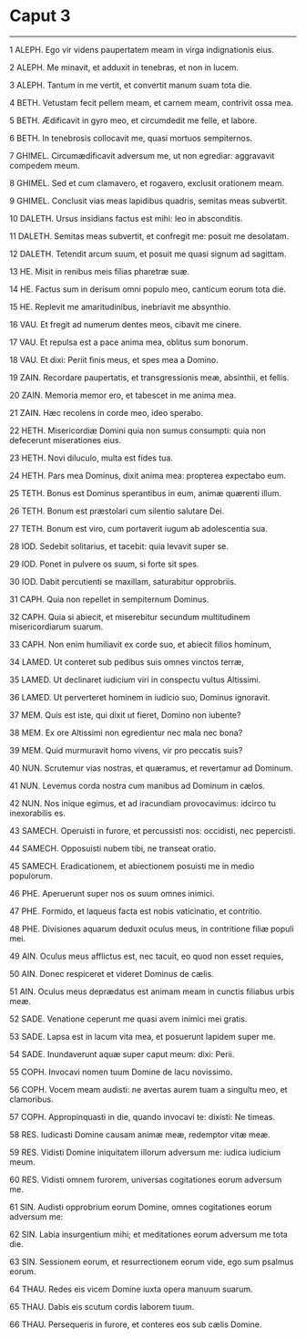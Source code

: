 # Caput 3

***

1 ALEPH. Ego vir videns paupertatem meam in virga indignationis eius.

2 ALEPH. Me minavit, et adduxit in tenebras, et non in lucem.

3 ALEPH. Tantum in me vertit, et convertit manum suam tota die.

4 BETH. Vetustam fecit pellem meam, et carnem meam, contrivit ossa mea.

5 BETH. Ædificavit in gyro meo, et circumdedit me felle, et labore.

6 BETH. In tenebrosis collocavit me, quasi mortuos sempiternos.

7 GHIMEL. Circumædificavit adversum me, ut non egrediar: aggravavit compedem meum.

8 GHIMEL. Sed et cum clamavero, et rogavero, exclusit orationem meam.

9 GHIMEL. Conclusit vias meas lapidibus quadris, semitas meas subvertit.

10 DALETH. Ursus insidians factus est mihi: leo in absconditis.

11 DALETH. Semitas meas subvertit, et confregit me: posuit me desolatam.

12 DALETH. Tetendit arcum suum, et posuit me quasi signum ad sagittam.

13 HE. Misit in renibus meis filias pharetræ suæ.

14 HE. Factus sum in derisum omni populo meo, canticum eorum tota die.

15 HE. Replevit me amaritudinibus, inebriavit me absynthio.

16 VAU. Et fregit ad numerum dentes meos, cibavit me cinere.

17 VAU. Et repulsa est a pace anima mea, oblitus sum bonorum.

18 VAU. Et dixi: Periit finis meus, et spes mea a Domino.

19 ZAIN. Recordare paupertatis, et transgressionis meæ, absinthii, et fellis.

20 ZAIN. Memoria memor ero, et tabescet in me anima mea.

21 ZAIN. Hæc recolens in corde meo, ideo sperabo.

22 HETH. Misericordiæ Domini quia non sumus consumpti: quia non defecerunt miserationes eius.

23 HETH. Novi diluculo, multa est fides tua.

24 HETH. Pars mea Dominus, dixit anima mea: propterea expectabo eum.

25 TETH. Bonus est Dominus sperantibus in eum, animæ quærenti illum.

26 TETH. Bonum est præstolari cum silentio salutare Dei.

27 TETH. Bonum est viro, cum portaverit iugum ab adolescentia sua.

28 IOD. Sedebit solitarius, et tacebit: quia levavit super se.

29 IOD. Ponet in pulvere os suum, si forte sit spes.

30 IOD. Dabit percutienti se maxillam, saturabitur opprobriis.

31 CAPH. Quia non repellet in sempiternum Dominus.

32 CAPH. Quia si abiecit, et miserebitur secundum multitudinem misericordiarum suarum.

33 CAPH. Non enim humiliavit ex corde suo, et abiecit filios hominum,

34 LAMED. Ut conteret sub pedibus suis omnes vinctos terræ,

35 LAMED. Ut declinaret iudicium viri in conspectu vultus Altissimi.

36 LAMED. Ut perverteret hominem in iudicio suo, Dominus ignoravit.

37 MEM. Quis est iste, qui dixit ut fieret, Domino non iubente?

38 MEM. Ex ore Altissimi non egredientur nec mala nec bona?

39 MEM. Quid murmuravit homo vivens, vir pro peccatis suis?

40 NUN. Scrutemur vias nostras, et quæramus, et revertamur ad Dominum.

41 NUN. Levemus corda nostra cum manibus ad Dominum in cælos.

42 NUN. Nos inique egimus, et ad iracundiam provocavimus: idcirco tu inexorabilis es.

43 SAMECH. Operuisti in furore, et percussisti nos: occidisti, nec pepercisti.

44 SAMECH. Opposuisti nubem tibi, ne transeat oratio.

45 SAMECH. Eradicationem, et abiectionem posuisti me in medio populorum.

46 PHE. Aperuerunt super nos os suum omnes inimici.

47 PHE. Formido, et laqueus facta est nobis vaticinatio, et contritio.

48 PHE. Divisiones aquarum deduxit oculus meus, in contritione filiæ populi mei.

49 AIN. Oculus meus afflictus est, nec tacuit, eo quod non esset requies,

50 AIN. Donec respiceret et videret Dominus de cælis.

51 AIN. Oculus meus deprædatus est animam meam in cunctis filiabus urbis meæ.

52 SADE. Venatione ceperunt me quasi avem inimici mei gratis.

53 SADE. Lapsa est in lacum vita mea, et posuerunt lapidem super me.

54 SADE. Inundaverunt aquæ super caput meum: dixi: Perii.

55 COPH. Invocavi nomen tuum Domine de lacu novissimo.

56 COPH. Vocem meam audisti: ne avertas aurem tuam a singultu meo, et clamoribus.

57 COPH. Appropinquasti in die, quando invocavi te: dixisti: Ne timeas.

58 RES. Iudicasti Domine causam animæ meæ, redemptor vitæ meæ.

59 RES. Vidisti Domine iniquitatem illorum adversum me: iudica iudicium meum.

60 RES. Vidisti omnem furorem, universas cogitationes eorum adversum me.

61 SIN. Audisti opprobrium eorum Domine, omnes cogitationes eorum adversum me:

62 SIN. Labia insurgentium mihi; et meditationes eorum adversum me tota die.

63 SIN. Sessionem eorum, et resurrectionem eorum vide, ego sum psalmus eorum.

64 THAU. Redes eis vicem Domine iuxta opera manuum suarum.

65 THAU. Dabis eis scutum cordis laborem tuum.

66 THAU. Persequeris in furore, et conteres eos sub cælis Domine.

